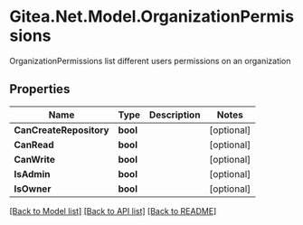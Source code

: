 # Gitea.Net.Model.OrganizationPermissions
OrganizationPermissions list different users permissions on an organization

## Properties

Name | Type | Description | Notes
------------ | ------------- | ------------- | -------------
**CanCreateRepository** | **bool** |  | [optional] 
**CanRead** | **bool** |  | [optional] 
**CanWrite** | **bool** |  | [optional] 
**IsAdmin** | **bool** |  | [optional] 
**IsOwner** | **bool** |  | [optional] 

[[Back to Model list]](../README.md#documentation-for-models) [[Back to API list]](../README.md#documentation-for-api-endpoints) [[Back to README]](../README.md)

